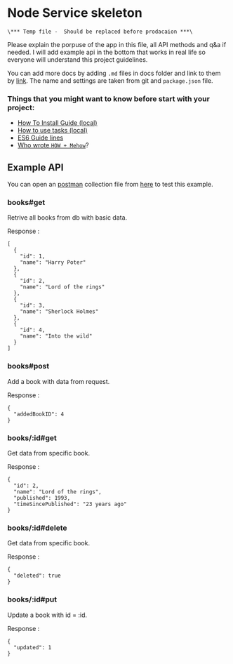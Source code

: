 # Node Service skeleton
`\*** Temp file -  Should be replaced before prodacaion ***\`

Please explain the porpuse of the app in this file, all API methods and q&a if needed.
I will add example api in the bottom that works in real life so everyone will understand this project guidelines.

You can add more docs by adding `.md` files in docs folder and link to them by [link](/docs/madeby).
The name and settings are taken from git and `package.json` file.

### Things that you might want to know before start with your project:
* [How To Install Guide (local)](/docs/install)
* [How to use tasks (local)](/docs/tasks)
* [ES6 Guide lines](/docs/tasks)
* [Who wrote `HOW + Mehow`](/docs/tasks)?

## Example API

You can open an [postman](https://www.google.co.il/search?q=postman) collection file from [here](/docs/assets/postman_collection) to test this example.

### books#get
Retrive all books from db with basic data.

Response :
```
[
  {
    "id": 1,
    "name": "Harry Poter"
  },
  {
    "id": 2,
    "name": "Lord of the rings"
  },
  {
    "id": 3,
    "name": "Sherlock Holmes"
  },
  {
    "id": 4,
    "name": "Into the wild"
  }
]
```

### books#post
Add a book with data from request.

Response :
```
{
  "addedBookID": 4
}
```

### books/:id#get
Get data from specific book.

Response :
```
{
  "id": 2,
  "name": "Lord of the rings",
  "published": 1993,
  "timeSincePublished": "23 years ago"
}
```
### books/:id#delete
Get data from specific book.

Response :
```
{
  "deleted": true
}
```
### books/:id#put
Update a book with id = :id.

Response :
```
{
  "updated": 1
}
```
